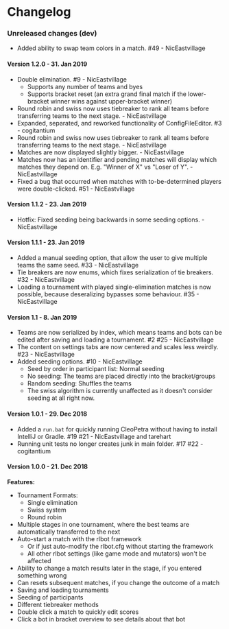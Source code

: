# Changelog

### Unreleased changes (dev)
- Added ability to swap team colors in a match. #49 - NicEastvillage

#### Version 1.2.0 - 31. Jan 2019
- Double elimination. #9 - NicEastvillage
    - Supports any number of teams and byes
    - Supports bracket reset (an extra grand final match if the lower-bracket winner wins against upper-bracket winner)
- Round robin and swiss now uses tiebreaker to rank all teams before transferring teams to the next stage. - NicEastvillage
- Expanded, separated, and reworked functionality of ConfigFileEditor. #3 - cogitantium
- Round robin and swiss now uses tiebreaker to rank all teams before transferring teams to the next stage. - NicEastvillage
- Matches are now displayed slightly bigger. - NicEastvillage
- Matches now has an identifier and pending matches will display which matches they depend on. E.g. "Winner of X" vs "Loser of Y". - NicEastvillage
- Fixed a bug that occurred when matches with to-be-determined players were double-clicked. #51 - NicEastvillage

#### Version 1.1.2 - 23. Jan 2019
- Hotfix: Fixed seeding being backwards in some seeding options. - NicEastvillage

#### Version 1.1.1 - 23. Jan 2019
- Added a manual seeding option, that allow the user to give multiple teams the same seed. #33 - NicEastvillage
- Tie breakers are now enums, which fixes serialization of tie breakers. #32 - NicEastvillage
- Loading a tournament with played single-elimination matches is now possible, because deseralizing bypasses some behaviour. #35 - NicEastvillage

#### Version 1.1 - 8. Jan 2019
- Teams are now serialized by index, which means teams and bots can be edited after saving and loading a tournament. #2 #25 - NicEastvillage
- The content on settings tabs are now centered and scales less weirdly. #23 - NicEastvillage
- Added seeding options. #10 - NicEastvillage
    - Seed by order in participant list: Normal seeding
    - No seeding: The teams are placed directly into the bracket/groups
    - Random seeding: Shuffles the teams
    - The swiss algorithm is currently unaffected as it doesn't consider seeding at all right now.

#### Version 1.0.1 - 29. Dec 2018
- Added a `run.bat` for quickly running CleoPetra without having to install IntelliJ or Gradle. #19 #21 - NicEastvillage and tarehart
- Running unit tests no longer creates junk in main folder. #17 #22 - cogitantium

#### Version 1.0.0 - 21. Dec 2018
**Features:**
- Tournament Formats:
    - Single elimination
    - Swiss system
    - Round robin
- Multiple stages in one tournament, where the best teams are automatically transferred to the next
- Auto-start a match with the rlbot framework
    - Or if just auto-modify the rlbot.cfg without starting the framework
    - All other rlbot settings (like game mode and mutators) won't be affected
- Ability to change a match results later in the stage, if you entered something wrong
- Can resets subsequent matches, if you change the outcome of a match
- Saving and loading tournaments
- Seeding of participants
- Different tiebreaker methods
- Double click a match to quickly edit scores
- Click a bot in bracket overview to see details about that bot
